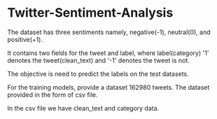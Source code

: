 # Twitter-Sentiment-Analysis
The dataset has three sentiments namely, negative(-1), neutral(0), and positive(+1).


It contains two fields for the tweet and label, where label(category) '1' denotes the tweet(clean_text) and '-1' denotes the tweet is not.


The objective is need to predict the labels on the test datasets.


For the training models, provide a dataset 162980 tweets. The dataset provided in the form of csv file.


In the csv file we have clean_text and category data.

